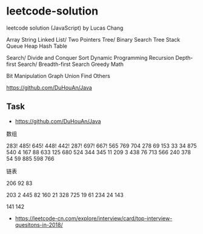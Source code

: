 # leetcode-solution

leetcode solution (JavaScript) by Lucas Chang



Array
String
Linked List/ Two Pointers
Tree/ Binary Search Tree
Stack
Queue
Heap
Hash Table

Search/ Divide and Conquer
Sort
Dynamic Programming
Recursion
Depth-first Search/ Breadth-first Search
Greedy
Math

Bit Manipulation
Graph
Union Find
Others

https://github.com/DuHouAn/Java

## Task

- <https://github.com/DuHouAn/Java>

数组

283! 485! 645! 448! 442! 287! 697! 667! 565 769
704 278 69 153 33 34 875 540 4
167 88 633 125 680 524 344 345 11
209 3 438 76 713
566 240 378 54 59 885 598 766



链表

206 92 83

203 2 445 82 160 21 328 725 19 61  234 24 143

141 142

- <https://leetcode-cn.com/explore/interview/card/top-interview-quesitons-in-2018/>